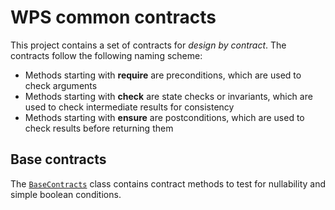# WPS common contracts

This project contains a set of contracts for _design by contract_. The contracts follow the following naming scheme:

- Methods starting with __require__ are preconditions, which are used to check arguments
- Methods starting with __check__ are state checks or invariants, which are used to check intermediate results for consistency
- Methods starting with __ensure__ are postconditions, which are used to check results before returning them 

## Base contracts

The [`BaseContracts`](./src/main/java/de/wps/common/contracts/BaseContracts.java) class contains contract methods to test for nullability and simple boolean conditions.

